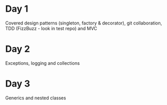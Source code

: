 # Day 1
Covered design patterns (singleton, factory & decorator), git collaboration, TDD (FizzBuzz - look in test repo)  and MVC

# Day 2
Exceptions, logging and collections

# Day 3
Generics and nested classes
